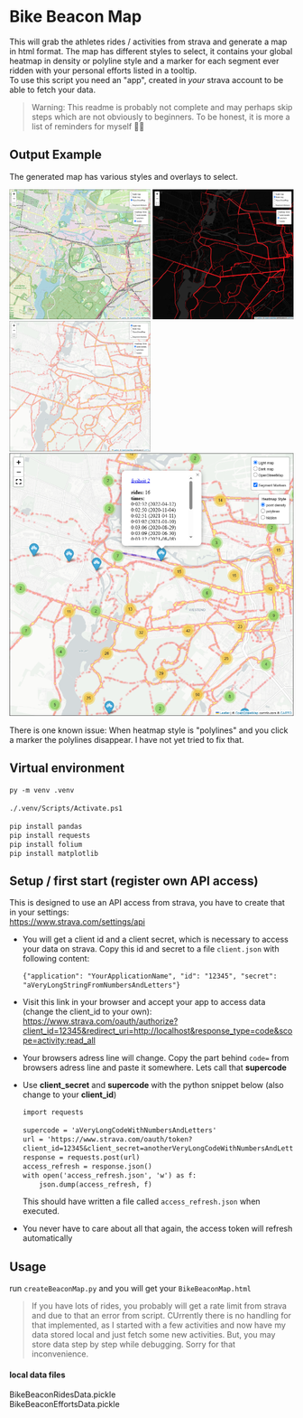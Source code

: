 
# Bike Beacon Map
This will grab the athletes rides / activities from strava and generate a map in html format. The map has different styles to select, it contains your global heatmap in density or polyline style and a marker for each segment ever ridden with your personal efforts listed in a tooltip.  
To use this script you need an "app", created in *your* strava account to be able to fetch your data.


> Warning: This readme is probably not complete and may perhaps skip steps which are not obviously to beginners. To be honest, it is more a list of reminders for myself 🙈😬

## Output Example
The generated map has various styles and overlays to select.  

<div>
<img src="img/sel_streets.png" alt="open street map" width="250">
<img src="img/sel_dark_lines.png" alt="dark map with polylines" width="250">
<img src="img/sel_light_dens.png" alt="light map with density heatmap" width="250">
<br>
<img src="img/sel_light_marker_dens.png" alt="light map with density heatmap and segment marker" width=758>
</div>

There is one known issue: When heatmap style is "polylines" and you click a marker the polylines disappear. I have not yet tried to fix that.

## Virtual environment
```
py -m venv .venv

./.venv/Scripts/Activate.ps1

pip install pandas
pip install requests
pip install folium
pip install matplotlib
```

## Setup / first start (register own API access)
This is designed to use an API access from strava, you have to create that in your settings:  
https://www.strava.com/settings/api  
* You will get a client id and a client secret, which is necessary to access your data on strava. Copy this id and secret to a file `client.json` with following content:
    ```
    {"application": "YourApplicationName", "id": "12345", "secret": "aVeryLongStringFromNumbersAndLetters"}
    ```

* Visit this link in your browser and accept your app to access data (change the client_id to your own):  
https://www.strava.com/oauth/authorize?client_id=12345&redirect_uri=http://localhost&response_type=code&scope=activity:read_all  

* Your browsers adress line will change. Copy the part behind `code=` from browsers adress line and paste it somewhere. Lets call that **supercode**

* Use **client_secret** and **supercode** with the python snippet below (also change to your **client_id**)
    ```
    import requests

    supercode = 'aVeryLongCodeWithNumbersAndLetters'
    url = 'https://www.strava.com/oauth/token?client_id=12345&client_secret=anotherVeryLongCodeWithNumbersAndLetters&code='+supercode+'&grant_type=authorization_code'
    response = requests.post(url)
    access_refresh = response.json()
    with open('access_refresh.json', 'w') as f:
        json.dump(access_refresh, f)
    ```
    This should have written a file called `access_refresh.json` when executed.  

* You never have to care about all that again, the access token will refresh automatically



## Usage
run `createBeaconMap.py` and you will get your `BikeBeaconMap.html`
> If you have lots of rides, you probably will get a rate limit from strava and due to that an error from script. CUrrently there is no handling for that implemented, as I started with a few activities and now have my data stored local and just fetch some new activities. But, you may store data step by step while debugging. Sorry for that inconvenience.


#### local data files
BikeBeaconRidesData.pickle  
BikeBeaconEffortsData.pickle


